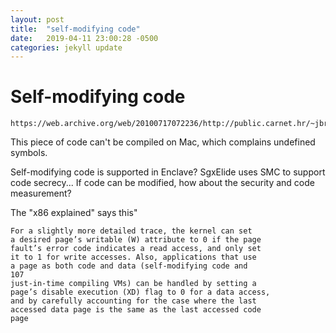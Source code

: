 ```yaml
---
layout: post
title:  "self-modifying code"
date:   2019-04-11 23:00:28 -0500
categories: jekyll update
---
```


# Self-modifying code 
```
https://web.archive.org/web/20100717072236/http://public.carnet.hr/~jbrecak/sm.html
```

This piece of code can't be compiled on Mac, which complains undefined symbols.

Self-modifying code is supported in Enclave? SgxElide uses SMC to support code secrecy... If code can be modified, how about the security and code measurement? 

The "x86 explained" says this"
``` 
For a slightly more detailed trace, the kernel can set
a desired page’s writable (W) attribute to 0 if the page
fault’s error code indicates a read access, and only set
it to 1 for write accesses. Also, applications that use
a page as both code and data (self-modifying code and
107
just-in-time compiling VMs) can be handled by setting a
page’s disable execution (XD) flag to 0 for a data access,
and by carefully accounting for the case where the last
accessed data page is the same as the last accessed code
page
```
